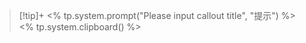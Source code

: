> [!tip]+ <% tp.system.prompt("Please input callout title", "提示") %>
> <% tp.system.clipboard() %>

